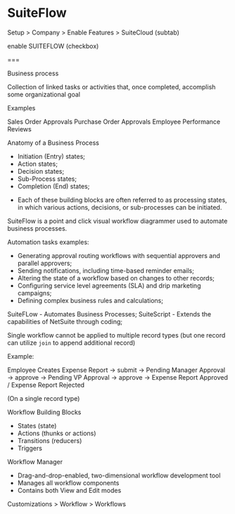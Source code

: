 # SuiteFlow

Setup > Company > Enable Features > SuiteCloud (subtab)

enable SUITEFLOW (checkbox)

===

Business process 

Collection of linked tasks or activities that, once completed, accomplish some organizational goal

Examples

Sales Order Approvals
Purchase Order Approvals
Employee Performance Reviews

Anatomy of a Business Process

- Initiation (Entry) states;
- Action states;
- Decision states;
- Sub-Process states;
- Completion (End) states;

* Each of these building blocks are often referred to as processing states, in which various actions, decisions, or sub-processes can be initiated.


SuiteFlow is a point and click visual workflow diagrammer used to automate business processes.

Automation tasks examples:

- Generating approval routing workflows with sequential approvers and parallel approvers;
- Sending notifications, including time-based reminder emails;
- Altering the state of a workflow based on changes to other records;
- Configuring service level agreements (SLA) and drip marketing campaigns;
- Defining complex business rules and calculations;

SuiteFLow - Automates Business Processes;
SuiteScript - Extends the capabilities of NetSuite through coding;


Single workflow cannot be applied to multiple record types (but one record can utilize `join` to append additional record)

Example:

Employee Creates Expense Report -> submit -> Pending Manager Approval -> approve -> Pending VP Approval -> approve -> Expense Report Approved / Expense Report Rejected

(On a single record type)


Workflow Building Blocks

- States (state)
- Actions (thunks or actions)
- Transitions (reducers)
- Triggers

Workflow Manager

- Drag-and-drop-enabled, two-dimensional workflow development tool
- Manages all workflow components
- Contains both View and Edit modes


Customizations > Workflow > Workflows
